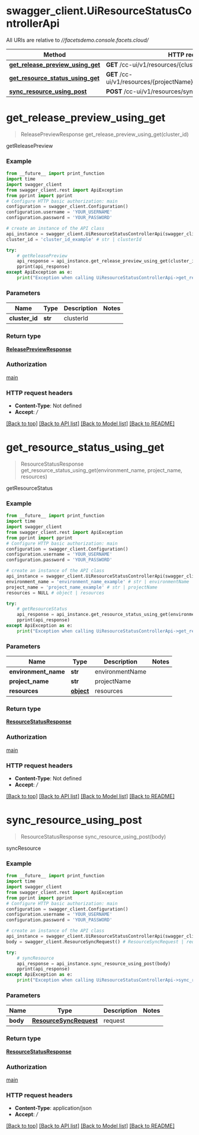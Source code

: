 # swagger_client.UiResourceStatusControllerApi

All URIs are relative to *//facetsdemo.console.facets.cloud/*

Method | HTTP request | Description
------------- | ------------- | -------------
[**get_release_preview_using_get**](UiResourceStatusControllerApi.md#get_release_preview_using_get) | **GET** /cc-ui/v1/resources/{clusterId}/release-preview | getReleasePreview
[**get_resource_status_using_get**](UiResourceStatusControllerApi.md#get_resource_status_using_get) | **GET** /cc-ui/v1/resources/{projectName}/{environmentName}/status | getResourceStatus
[**sync_resource_using_post**](UiResourceStatusControllerApi.md#sync_resource_using_post) | **POST** /cc-ui/v1/resources/sync | syncResource

# **get_release_preview_using_get**
> ReleasePreviewResponse get_release_preview_using_get(cluster_id)

getReleasePreview

### Example
```python
from __future__ import print_function
import time
import swagger_client
from swagger_client.rest import ApiException
from pprint import pprint
# Configure HTTP basic authorization: main
configuration = swagger_client.Configuration()
configuration.username = 'YOUR_USERNAME'
configuration.password = 'YOUR_PASSWORD'

# create an instance of the API class
api_instance = swagger_client.UiResourceStatusControllerApi(swagger_client.ApiClient(configuration))
cluster_id = 'cluster_id_example' # str | clusterId

try:
    # getReleasePreview
    api_response = api_instance.get_release_preview_using_get(cluster_id)
    pprint(api_response)
except ApiException as e:
    print("Exception when calling UiResourceStatusControllerApi->get_release_preview_using_get: %s\n" % e)
```

### Parameters

Name | Type | Description  | Notes
------------- | ------------- | ------------- | -------------
 **cluster_id** | **str**| clusterId | 

### Return type

[**ReleasePreviewResponse**](ReleasePreviewResponse.md)

### Authorization

[main](../README.md#main)

### HTTP request headers

 - **Content-Type**: Not defined
 - **Accept**: */*

[[Back to top]](#) [[Back to API list]](../README.md#documentation-for-api-endpoints) [[Back to Model list]](../README.md#documentation-for-models) [[Back to README]](../README.md)

# **get_resource_status_using_get**
> ResourceStatusResponse get_resource_status_using_get(environment_name, project_name, resources)

getResourceStatus

### Example
```python
from __future__ import print_function
import time
import swagger_client
from swagger_client.rest import ApiException
from pprint import pprint
# Configure HTTP basic authorization: main
configuration = swagger_client.Configuration()
configuration.username = 'YOUR_USERNAME'
configuration.password = 'YOUR_PASSWORD'

# create an instance of the API class
api_instance = swagger_client.UiResourceStatusControllerApi(swagger_client.ApiClient(configuration))
environment_name = 'environment_name_example' # str | environmentName
project_name = 'project_name_example' # str | projectName
resources = NULL # object | resources

try:
    # getResourceStatus
    api_response = api_instance.get_resource_status_using_get(environment_name, project_name, resources)
    pprint(api_response)
except ApiException as e:
    print("Exception when calling UiResourceStatusControllerApi->get_resource_status_using_get: %s\n" % e)
```

### Parameters

Name | Type | Description  | Notes
------------- | ------------- | ------------- | -------------
 **environment_name** | **str**| environmentName | 
 **project_name** | **str**| projectName | 
 **resources** | [**object**](.md)| resources | 

### Return type

[**ResourceStatusResponse**](ResourceStatusResponse.md)

### Authorization

[main](../README.md#main)

### HTTP request headers

 - **Content-Type**: Not defined
 - **Accept**: */*

[[Back to top]](#) [[Back to API list]](../README.md#documentation-for-api-endpoints) [[Back to Model list]](../README.md#documentation-for-models) [[Back to README]](../README.md)

# **sync_resource_using_post**
> ResourceStatusResponse sync_resource_using_post(body)

syncResource

### Example
```python
from __future__ import print_function
import time
import swagger_client
from swagger_client.rest import ApiException
from pprint import pprint
# Configure HTTP basic authorization: main
configuration = swagger_client.Configuration()
configuration.username = 'YOUR_USERNAME'
configuration.password = 'YOUR_PASSWORD'

# create an instance of the API class
api_instance = swagger_client.UiResourceStatusControllerApi(swagger_client.ApiClient(configuration))
body = swagger_client.ResourceSyncRequest() # ResourceSyncRequest | request

try:
    # syncResource
    api_response = api_instance.sync_resource_using_post(body)
    pprint(api_response)
except ApiException as e:
    print("Exception when calling UiResourceStatusControllerApi->sync_resource_using_post: %s\n" % e)
```

### Parameters

Name | Type | Description  | Notes
------------- | ------------- | ------------- | -------------
 **body** | [**ResourceSyncRequest**](ResourceSyncRequest.md)| request | 

### Return type

[**ResourceStatusResponse**](ResourceStatusResponse.md)

### Authorization

[main](../README.md#main)

### HTTP request headers

 - **Content-Type**: application/json
 - **Accept**: */*

[[Back to top]](#) [[Back to API list]](../README.md#documentation-for-api-endpoints) [[Back to Model list]](../README.md#documentation-for-models) [[Back to README]](../README.md)

